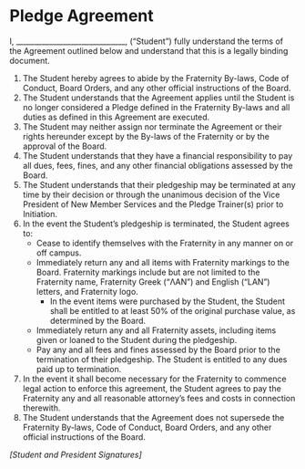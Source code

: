 # Pledge Agreement

I, ______________________________, (“Student”) fully understand the terms of the Agreement outlined below and understand that this is a legally binding document.

1. The Student hereby agrees to abide by the Fraternity By-laws, Code of Conduct, Board Orders, and any other official instructions of the Board.
2. The Student understands that the Agreement applies until the Student is no longer considered a Pledge defined in the Fraternity By-laws and all duties as defined in this Agreement are executed.
3. The Student may neither assign nor terminate the Agreement or their rights hereunder except by the By-laws of the Fraternity or by the approval of the Board.
4. The Student understands that they have a financial responsibility to pay all dues, fees, fines, and any other financial obligations assessed by the Board.
5. The Student understands that their pledgeship may be terminated at any time by their decision or through the unanimous decision of the Vice President of New Member Services and the Pledge Trainer(s) prior to Initiation.
6. In the event the Student’s pledgeship is terminated, the Student agrees to:
	* Cease to identify themselves with the Fraternity in any manner on or off campus.
	* Immediately return any and all items with Fraternity markings to the Board. Fraternity markings include but are not limited to the Fraternity name, Fraternity Greek (“ΛAN”) and English (“LAN”) letters, and Fraternity logo.
		* In the event items were purchased by the Student, the Student shall be entitled to at least 50% of the original purchase value, as determined by the Board.
	* Immediately return any and all Fraternity assets, including items given or loaned to the Student during the pledgeship.
	* Pay any and all fees and fines assessed by the Board prior to the termination of their pledgeship. The Student is entitled to any dues paid up to termination.
7. In the event it shall become necessary for the Fraternity to commence legal action to enforce this agreement, the Student agrees to pay the Fraternity any and all reasonable attorney’s fees and costs in connection therewith.
8. The Student understands that the Agreement does not supersede the Fraternity By-laws, Code of Conduct, Board Orders, and any other official instructions of the Board.

*[Student and President Signatures]*